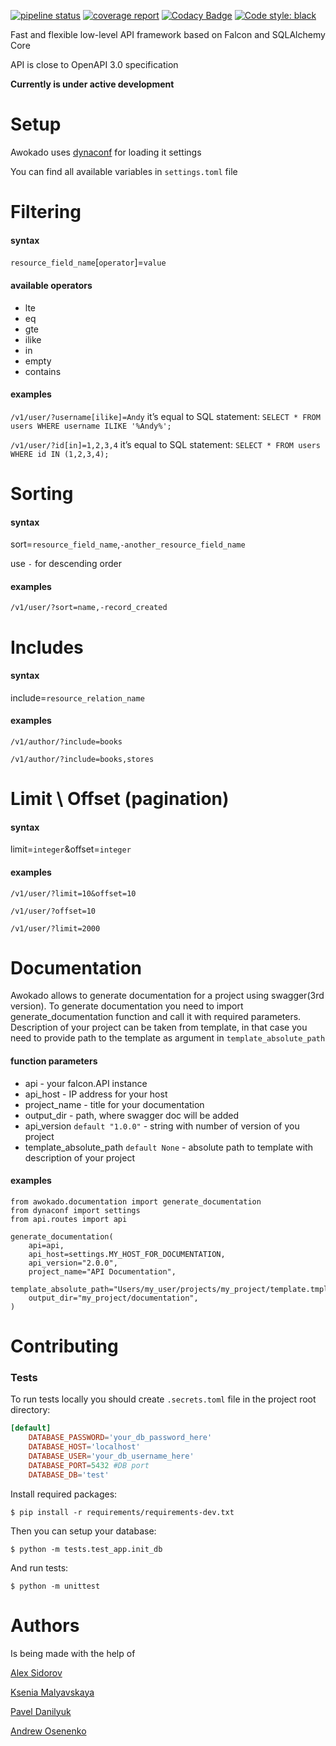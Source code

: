 [![pipeline status](https://gitlab.com/5783354/awokado/badges/master/pipeline.svg)](https://gitlab.com/5783354/awokado/commits/master)
[![coverage report](https://gitlab.com/5783354/awokado/badges/master/coverage.svg)](https://gitlab.com/5783354/awokado/commits/master)
[![Codacy Badge](https://api.codacy.com/project/badge/Grade/349840fc0f144baba98aa04ad19bc10a)](https://www.codacy.com/app/5783354/awokado?utm_source=gitlab.com&amp;utm_medium=referral&amp;utm_content=5783354/awokado&amp;utm_campaign=Badge_Grade)
[![Code style: black](https://img.shields.io/badge/code%20style-black-000000.svg)](https://github.com/ambv/black)

Fast and flexible low-level API framework based on Falcon and SQLAlchemy Core

API is close to OpenAPI 3.0 specification

**Currently is under active development**

# Setup

Awokado uses [dynaconf](https://github.com/rochacbruno/dynaconf/) for loading it settings

You can find all available variables in `settings.toml` file

# Filtering

#### syntax
`resource_field_name`\[`operator`\]=`value`
#### available operators
* lte
* eq
* gte
* ilike
* in
* empty
* contains

#### examples
`/v1/user/?username[ilike]=Andy`
it’s equal to SQL statement: `SELECT * FROM users WHERE username ILIKE '%Andy%';`

`/v1/user/?id[in]=1,2,3,4`
it’s equal to SQL statement: `SELECT * FROM users WHERE id IN (1,2,3,4);`

# Sorting

#### syntax

sort=`resource_field_name`,`-another_resource_field_name`

use `-` for descending order
#### examples
`/v1/user/?sort=name,-record_created`

# Includes

#### syntax
include=`resource_relation_name`

#### examples

`/v1/author/?include=books`

`/v1/author/?include=books,stores`

# Limit \ Offset (pagination)

#### syntax

limit=`integer`&offset=`integer`

#### examples
`/v1/user/?limit=10&offset=10`

`/v1/user/?offset=10`

`/v1/user/?limit=2000`

# Documentation

Awokado allows to generate documentation for a project using swagger(3rd version).
To generate documentation you need to import generate_documentation function and call it with required parameters.
Description of your project can be taken from template, in that case you need to provide path to the template as argument in `template_absolute_path`

#### function parameters
* api - your falcon.API instance
* api_host - IP address for your host
* project_name - title for your documentation
* output_dir - path, where swagger doc will be added
* api_version  `default "1.0.0"` - string with number of version of you project
* template_absolute_path `default None` - absolute path to template with description of your project

#### examples
```
from awokado.documentation import generate_documentation
from dynaconf import settings
from api.routes import api

generate_documentation(
    api=api,
    api_host=settings.MY_HOST_FOR_DOCUMENTATION,
    api_version="2.0.0",
    project_name="API Documentation",
    template_absolute_path="Users/my_user/projects/my_project/template.tmpl",
    output_dir="my_project/documentation",
)
```


# Contributing

### Tests

To run tests locally you should create `.secrets.toml` file in the project root directory:

```toml
[default]
    DATABASE_PASSWORD='your_db_password_here'
    DATABASE_HOST='localhost'
    DATABASE_USER='your_db_username_here'
    DATABASE_PORT=5432 #DB port
    DATABASE_DB='test'

```
Install required packages:

`$ pip install -r requirements/requirements-dev.txt`

Then you can setup your database: 

`$ python -m tests.test_app.init_db`

And run tests:

`$ python -m unittest`


# Authors
Is being made with the help of
 
[Alex Sidorov](mailto:alex.n.sidorov@gmail.com)

[Ksenia Malyavskaya](mailto:ksenia.malyavskaya@upsilonit.com)

[Pavel Danilyuk](mailto:pavel.danilyuk@upsilonit.com)

[Andrew Osenenko](mailto:andrew.osenenko@upsilonit.com)
